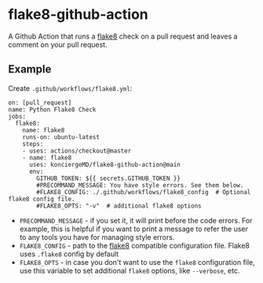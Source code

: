 # flake8-github-action
A Github Action that runs a [flake8](https://flake8.pycqa.org/en/latest/index.html) check on a pull request and leaves a comment on your pull request.

## Example

Create `.github/workflows/flake8.yml`:
```
on: [pull_request]
name: Python Flake8 Check
jobs:
  flake8:
    name: flake8
    runs-on: ubuntu-latest
    steps:
    - uses: actions/checkout@master
    - name: flake8
      uses: konciergeMD/flake8-github-action@main
      env:
        GITHUB_TOKEN: ${{ secrets.GITHUB_TOKEN }}
        #PRECOMMAND_MESSAGE: You have style errors. See them below.
        #FLAKE8_CONFIG: ./.github/workflows/flake8_config  # Optional flake8 config file.
        #FLAKE8_OPTS: "-v"  # additional flake8 options
```
* `PRECOMMAND_MESSAGE` - if you set it, it will print before
the code errors. For example, this is helpful if you want to print a message to refer the user
to any tools you have for managing style errors.
* `FLAKE8_CONFIG` - path to the [flake8](https://flake8.pycqa.org/en/latest/user/configuration.html) compatible configuration file. Flake8 uses `.flake8` config by default
* `FLAKE8_OPTS` - in case you don't want to use the `flake8` configuration file, use this variable to set additional `flake8` options, like `--verbose`, etc.

